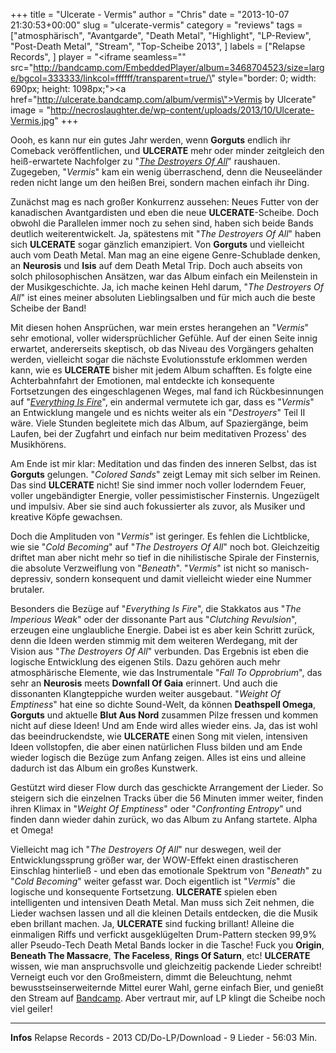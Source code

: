 +++
title = "Ulcerate - Vermis"
author = "Chris"
date = "2013-10-07 21:30:53+00:00"
slug = "ulcerate-vermis"
category = "reviews"
tags = ["atmosphärisch", "Avantgarde", "Death Metal", "Highlight", "LP-Review", "Post-Death Metal", "Stream", "Top-Scheibe 2013", ]
labels = ["Relapse Records", ]
player = "<iframe seamless=\"\" src=\"http://bandcamp.com/EmbeddedPlayer/album=3468704523/size=large/bgcol=333333/linkcol=ffffff/transparent=true/\" style=\"border: 0; width: 690px; height: 1098px;\"><a href=\"http://ulcerate.bandcamp.com/album/vermis\">Vermis by Ulcerate</a></iframe>"
image = "http://necroslaughter.de/wp-content/uploads/2013/10/Ulcerate-Vermis.jpg"
+++


Oooh, es kann nur ein gutes Jahr werden, wenn **Gorguts** endlich ihr Comeback veröffentlichen, und **ULCERATE** mehr oder minder zeitgleich den heiß-erwartete Nachfolger zu "<a href="http://necroslaughter.de/2011/03/ulcerate-the-destroyers-of-all/" title="Ulcerate – The Destroyers Of All">_The Destroyers Of All_</a>" raushauen. Zugegeben, "_Vermis_" kam ein wenig überraschend, denn die Neuseeländer reden nicht lange um den heißen Brei, sondern machen einfach ihr Ding.

Zunächst mag es nach großer Konkurrenz aussehen: Neues Futter von der kanadischen Avantgardisten und eben die neue **ULCERATE**-Scheibe. Doch obwohl die Parallelen immer noch zu sehen sind, haben sich beide Bands deutlich weiterentwickelt. Ja, spätestens mit "_The Destroyers Of All_" haben sich **ULCERATE** sogar gänzlich emanzipiert. Von **Gorguts** und vielleicht auch vom Death Metal. Man mag an eine eigene Genre-Schublade denken, an **Neurosis** und **Isis** auf dem Death Metal Trip. Doch auch abseits von solch philosophischen Ansätzen, war das Album einfach ein Meilenstein in der Musikgeschichte. Ja, ich mache keinen Hehl darum, "_The Destroyers Of All_" ist eines meiner absoluten Lieblingsalben und für mich auch die beste Scheibe der Band!

Mit diesen hohen Ansprüchen, war mein erstes herangehen an "_Vermis_" sehr emotional, voller widersprüchlicher Gefühle. Auf der einen Seite innig erwartet, andererseits skeptisch, ob das Niveau des Vorgängers gehalten werden, vielleicht sogar die nächste Evolutionsstufe erklommen werden kann, wie es **ULCERATE** bisher mit jedem Album schafften. Es folgte eine Achterbahnfahrt der Emotionen, mal entdeckte ich konsequente Fortsetzungen des eingeschlagenen Weges, mal fand ich Rückbesinnungen auf "<a href="http://necroslaughter.de/2009/03/ulcerate-everything-is-fire/" title="Ulcerate – Everything is fire">_Everything Is Fire_</a>", ein andermal vermutete ich gar, dass es "_Vermis_" an Entwicklung mangele und es nichts weiter als ein "_Destroyers_" Teil II wäre. Viele Stunden begleitete mich das Album, auf Spaziergänge, beim Laufen, bei der Zugfahrt und einfach nur beim meditativen Prozess' des Musikhörens.

Am Ende ist mir klar: Meditation und das finden des inneren Selbst, das ist **Gorguts** gelungen. "_Colored Sands_" zeigt Lemay mit sich selber im Reinen. Das sind **ULCERATE** nicht! Sie sind immer noch voller loderndem Feuer, voller ungebändigter Energie, voller pessimistischer Finsternis. Ungezügelt und impulsiv. Aber sie sind auch fokussierter als zuvor, als Musiker und kreative Köpfe gewachsen.

Doch die Amplituden von "_Vermis_" ist geringer. Es fehlen die Lichtblicke, wie sie "_Cold Becoming_" auf "_The Destroyers Of All_" noch bot. Gleichzeitig driftet man aber nicht mehr so tief in die nihilistische Spirale der Finsternis, die absolute Verzweiflung von "_Beneath_". "_Vermis_" ist nicht so manisch-depressiv, sondern konsequent und damit vielleicht wieder eine Nummer brutaler.

Besonders die Bezüge auf "_Everything Is Fire_", die Stakkatos aus "_The Imperious Weak_" oder der dissonante Part aus "_Clutching Revulsion_", erzeugen eine unglaubliche Energie. Dabei ist es aber kein Schritt zurück, denn die Ideen werden stimmig mit dem weiteren Werdegang, mit der Vision aus "_The Destroyers Of All_" verbunden. Das Ergebnis ist eben die logische Entwicklung des eigenen Stils.
Dazu gehören auch mehr atmosphärische Elemente, wie das Instrumentale "_Fall To Opprobrium_", das sehr an **Neurosis** meets **Downfall Of Gaia** erinnert. Und auch die dissonanten Klangteppiche wurden weiter ausgebaut. "_Weight Of Emptiness_" hat eine so dichte Sound-Welt, da können **Deathspell Omega**, **Gorguts** und aktuelle **Blut Aus Nord** zusammen Pilze fressen und kommen nicht auf diese Ideen! Und am Ende wird alles wieder eins. Ja, das ist wohl das beeindruckendste, wie **ULCERATE** einen Song mit vielen, intensiven Ideen vollstopfen, die aber einen natürlichen Fluss bilden und am Ende wieder logisch die Bezüge zum Anfang zeigen. Alles ist eins und alleine dadurch ist das Album ein großes Kunstwerk.

Gestützt wird dieser Flow durch das geschickte Arrangement der Lieder. So steigern sich die einzelnen Tracks über die 56 Minuten immer weiter, finden ihren Klimax in "_Weight Of Emptiness_" oder "_Confronting Entropy_" und finden dann wieder dahin zurück, wo das Album zu Anfang startete. Alpha et Omega!

Vielleicht mag ich "_The Destroyers Of All_" nur deswegen, weil der Entwicklungssprung größer war, der WOW-Effekt einen drastischeren Einschlag hinterließ - und eben das emotionale Spektrum von "_Beneath_" zu "_Cold Becoming_" weiter gefasst war. Doch eigentlich ist "_Vermis_" die logische und konsequente Fortsetzung. **ULCERATE** spielen eben intelligenten und intensiven Death Metal. Man muss sich Zeit nehmen, die Lieder wachsen lassen und all die kleinen Details entdecken, die die Musik eben brillant machen. Ja, **ULCERATE** sind fucking brillant! Alleine die einmaligen Riffs und verfickt ausgeklügelten Drum-Pattern stecken 99,9% aller Pseudo-Tech Death Metal Bands locker in die Tasche! Fuck you **Origin**, **Beneath The Massacre**, **The Faceless**, **Rings Of Saturn**, etc! **ULCERATE** wissen, wie man anspruchsvolle und gleichzeitig packende Lieder schreibt! Verneigt euch vor den Großmeistern, dimmt die Beleuchtung, nehmt bewusstseinserweiternde Mittel eurer Wahl, gerne einfach Bier, und genießt den Stream auf <a href="http://ulcerate.bandcamp.com/album/vermis">Bandcamp</a>. Aber vertraut mir, auf LP klingt die Scheibe noch viel geiler!





---
**Infos**
Relapse Records - 2013
CD/Do-LP/Download - 9 Lieder - 56:03 Min.
